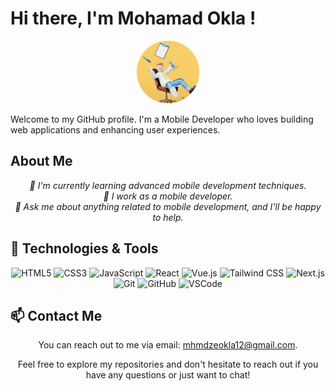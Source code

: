 # Hi there, I'm Mohamad Okla !

<p align="center">
  <img src="./me.png" alt="Mohamad Okla" height="100px" width="100px"/>
</p>

Welcome to my GitHub profile. I'm a Mobile Developer who loves building web applications and enhancing user experiences.

## About Me

<p align="center">
  <em>
    🌱 I'm currently learning advanced mobile development techniques. <br>
    💼 I work as a mobile developer. <br>
    💬 Ask me about anything related to mobile development, and I'll be happy to help.
  </em>
</p>

## 🔧 Technologies & Tools

<p align="center">
  <img src="https://img.shields.io/badge/-HTML5-E34F26?style=flat&logo=html5&logoColor=white" alt="HTML5" />
  <img src="https://img.shields.io/badge/-CSS3-1572B6?style=flat&logo=css3&logoColor=white" alt="CSS3" />
  <img src="https://img.shields.io/badge/-JavaScript-F7DF1E?style=flat&logo=javascript&logoColor=black" alt="JavaScript" />
  <img src="https://img.shields.io/badge/-React-61DAFB?style=flat&logo=react&logoColor=white" alt="React" />
  <img src="https://img.shields.io/badge/-Vue.js-4FC08D?style=flat&logo=vue.js&logoColor=white" alt="Vue.js" />
  <img src="https://img.shields.io/badge/-Tailwind_CSS-38B2AC?style=flat&logo=tailwind-css&logoColor=white" alt="Tailwind CSS" />
  <img src="https://img.shields.io/badge/-Next.js-000000?style=flat&logo=next.js&logoColor=white" alt="Next.js" />
  <img src="https://img.shields.io/badge/-Git-F05032?style=flat&logo=git&logoColor=white" alt="Git" />
  <img src="https://img.shields.io/badge/-GitHub-181717?style=flat&logo=github&logoColor=white" alt="GitHub" />
  <img src="https://img.shields.io/badge/-VSCode-007ACC?style=flat&logo=visual-studio-code&logoColor=white" alt="VSCode" />
</p>
    
## 📫 Contact Me

<p align="center">
  You can reach out to me via email: <a href="mailto:mhmdzeokla12@gmail.com">mhmdzeokla12@gmail.com</a>.
</p>

<p align="center">
  Feel free to explore my repositories and don't hesitate to reach out if you have any questions or just want to chat!
</p>

